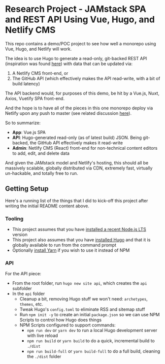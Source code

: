 # Research Project - JAMstack SPA and REST API Using Vue, Hugo, and Netlify CMS

This repo contains a demo/POC project to see how well a monorepo using Vue, Hugo, and Netlify will work.

The idea is to use Hugo to generate a read-only, git-backed REST API (inspiration was found [here](https://forestry.io/blog/build-a-json-api-with-hugo/)) with data that can be updated via:

1. A Netlify CMS front-end, or
1. The GitHub API (which effectively makes the API read-write, with a bit of build latency)

The API backend would, for purposes of this demo, be hit by a Vue.js, Nuxt, Axios, Vuetify SPA front-end.

And the hope is to have all of the pieces in this one monorepo deploy via Netlify upon any push to master (see related discussion [here](https://github.com/netlify/netlify-cms/issues/1325)).

So to summarize:

- **App**: Vue.js SPA
- **API**: Hugo-generated read-only (as of latest build) JSON. Being git-backed, the GitHub API effectively makes it read-write
- **Admin**: Netlify CMS (React) front-end for non-technical content editors to add, edit, and delete data 

And given the JAMstack model and Netlify's hosting, this should all be massively scalable, globally distributed via CDN, extremely fast, virtually un-hackable, and totally free to run.

## Getting Setup

Here's a running list of the things that I did to kick-off this project after writing the initial README content above.

### Tooling

- This project assumes that you have [installed a recent Node.js LTS](https://nodejs.org/en/download/) version
- This project also assumes that you have [installed Hugo](https://gohugo.io/getting-started/installing) and that it is globally available to run from the command prompt
- Optionally [install Yarn](https://yarnpkg.com/en/docs/install) if you wish to use it instead of NPM

### API

For the API piece:

- From the root folder, run `hugo new site api`, which creates the `api` subfolder
- In the `api` folder
  - Cleanup a bit, removing Hugo stuff we won't need: `archetypes`, `themes`, etc.
  - Tweak Hugo's `config.toml` to eliminate RSS and sitemap stuff
  - Run `npm init -y` to create an initial `package.json` so we can use NPM Scripts to control how Hugo does things
  - NPM Scripts configured to support commands:
    - `npm run dev` or `yarn dev` to run a local Hugo development server with live reload
    - `npm run build` or `yarn build` to do a quick, incremental build to `./dist`
    - `npm run build-full` or `yarn build-full` to do a full build, cleaning the `./dist` folder

